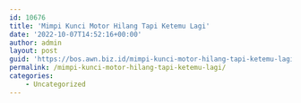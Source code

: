 ```yaml
---
id: 10676
title: 'Mimpi Kunci Motor Hilang Tapi Ketemu Lagi'
date: '2022-10-07T14:52:16+00:00'
author: admin
layout: post
guid: 'https://bos.awn.biz.id/mimpi-kunci-motor-hilang-tapi-ketemu-lagi/'
permalink: /mimpi-kunci-motor-hilang-tapi-ketemu-lagi/
categories:
    - Uncategorized
---
```


